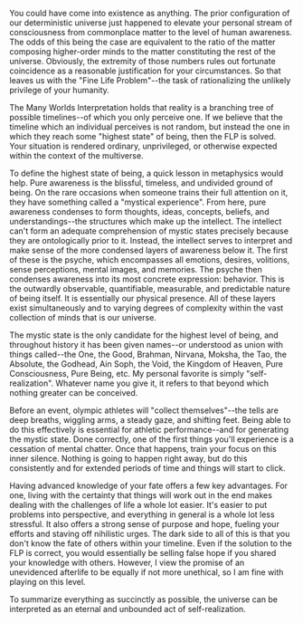 You could have come into existence as anything. The prior configuration of our deterministic universe just happened to elevate your personal stream of consciousness from commonplace matter to the level of human awareness. The odds of this being the case are equivalent to the ratio of the matter composing higher-order minds to the matter constituting the rest of the universe. Obviously, the extremity of those numbers rules out fortunate coincidence as a reasonable justification for your circumstances. So that leaves us with the "Fine Life Problem"--the task of rationalizing the unlikely privilege of your humanity.

The Many Worlds Interpretation holds that reality is a branching tree of possible timelines--of which you only perceive one. If we believe that the timeline which an individual perceives is not random, but instead the one in which they reach some "highest state" of being, then the FLP is solved. Your situation is rendered ordinary, unprivileged, or otherwise expected within the context of the multiverse.

To define the highest state of being, a quick lesson in metaphysics would help. Pure awareness is the blissful, timeless, and undivided ground of being. On the rare occasions when someone trains their full attention on it, they have something called a "mystical experience". From here, pure awareness condenses to form thoughts, ideas, concepts, beliefs, and understandings--the structures which make up the intellect. The intellect can't form an adequate comprehension of mystic states precisely because they are ontologically prior to it. Instead, the intellect serves to interpret and make sense of the more condensed layers of awareness below it. The first of these is the psyche, which encompasses all emotions, desires, volitions, sense perceptions, mental images, and memories. The psyche then condenses awareness into its most concrete expression: behavior. This is the outwardly observable, quantifiable, measurable, and predictable nature of being itself. It is essentially our physical presence. All of these layers exist simultaneously and to varying degrees of complexity within the vast collection of minds that is our universe.

The mystic state is the only candidate for the highest level of being, and throughout history it has been given names--or understood as union with things called--the One, the Good, Brahman, Nirvana, Moksha, the Tao, the Absolute, the Godhead, Ain Soph, the Void, the Kingdom of Heaven, Pure Consciousness, Pure Being, etc. My personal favorite is simply "self-realization". Whatever name you give it, it refers to that beyond which nothing greater can be conceived.

Before an event, olympic athletes will "collect themselves"--the tells are deep breaths, wiggling arms, a steady gaze, and shifting feet. Being able to do this effectively is essential for athletic performance--and for generating the mystic state. Done correctly, one of the first things you'll experience is a cessation of mental chatter. Once that happens, train your focus on this inner silence. Nothing is going to happen right away, but do this consistently and for extended periods of time and things will start to click.

Having advanced knowledge of your fate offers a few key advantages. For one, living with the certainty that things will work out in the end makes dealing with the challenges of life a whole lot easier. It's easier to put problems into perspective, and everything in general is a whole lot less stressful. It also offers a strong sense of purpose and hope, fueling your efforts and staving off nihilistic urges. The dark side to all of this is that you don't know the fate of others within your timeline. Even if the solution to the FLP is correct, you would essentially be selling false hope if you shared your knowledge with others. However, I view the promise of an unevidenced afterlife to be equally if not more unethical, so I am fine with playing on this level.

To summarize everything as succinctly as possible, the universe can be interpreted as an eternal and unbounded act of self-realization.
